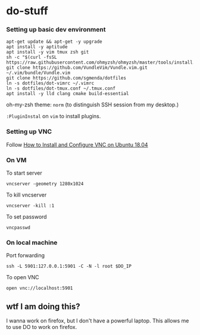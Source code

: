 # do-stuff

### Setting up basic dev environment

```
apt-get update && apt-get -y upgrade
apt install -y aptitude
apt install -y vim tmux zsh git
sh -c "$(curl -fsSL https://raw.githubusercontent.com/ohmyzsh/ohmyzsh/master/tools/install.sh)"
git clone https://github.com/VundleVim/Vundle.vim.git ~/.vim/bundle/Vundle.vim
git clone https://github.com/sgmenda/dotfiles
ln -s dotfiles/dot-vimrc ~/.vimrc
ln -s dotfiles/dot-tmux.conf ~/.tmux.conf
apt install -y lld clang cmake build-essential
```

oh-my-zsh theme: `norm` (to distinguish SSH session from my desktop.)

`:PluginInstal` on `vim` to install plugins.

### Setting up VNC

Follow
[How to Install and Configure VNC on Ubuntu 18.04](https://www.digitalocean.com/community/tutorials/how-to-install-and-configure-vnc-on-ubuntu-18-04)

### On VM

To start server
```
vncserver -geometry 1280x1024
```
To kill vncserver
```
vncserver -kill :1
```

To set password
```
vncpasswd
```

### On local machine

Port forwarding
```
ssh -L 5901:127.0.0.1:5901 -C -N -l root $DO_IP
```

To open VNC
```
open vnc://localhost:5901
```

## wtf I am doing this?

I wanna work on firefox, but I don't have a powerful laptop. This allows me to
use DO to work on firefox.

